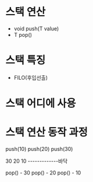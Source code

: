 # 스택 연산

- void push(T value)
- T pop()

# 스택 특징

- FILO(후입선출)

# 스택 어디에 사용


# 스택 연산 동작 과정

push(10)
push(20)
push(30)

30
20
10
-------------바닥

pop() - 30
pop() - 20
pop() - 10
